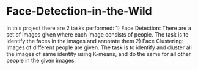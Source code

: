 # Face-Detection-in-the-Wild
In this project there are 2 tasks performed: 1) Face Detection: There are a set of images given where each image consists of people. The task is to identify the faces in the images and annotate them 2) Face Clustering: Images of different people are given. The task is to identify and cluster all the images of same identity using K-means, and do the same for all other people in the given images.
